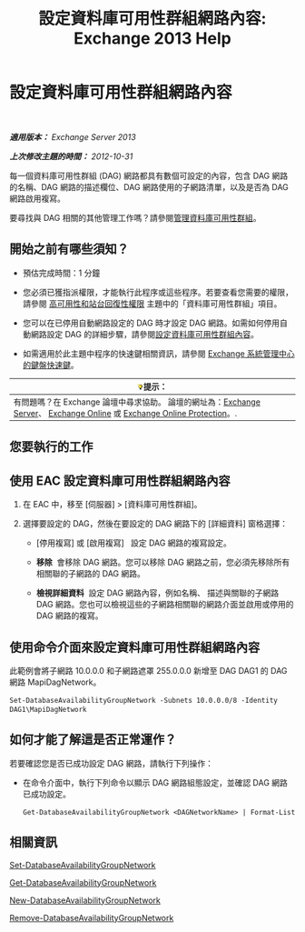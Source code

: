 ﻿---
title: '設定資料庫可用性群組網路內容: Exchange 2013 Help'
TOCTitle: 設定資料庫可用性群組網路內容
ms:assetid: 41197639-988f-476c-9788-51d5191a7dce
ms:mtpsurl: https://technet.microsoft.com/zh-tw/library/Dd297927(v=EXCHG.150)
ms:contentKeyID: 50473085
ms.date: 05/21/2018
mtps_version: v=EXCHG.150
ms.translationtype: MT
---

# 設定資料庫可用性群組網路內容

 

_**適用版本：** Exchange Server 2013_

_**上次修改主題的時間：** 2012-10-31_

每一個資料庫可用性群組 (DAG) 網路都具有數個可設定的內容，包含 DAG 網路的名稱、DAG 網路的描述欄位、DAG 網路使用的子網路清單，以及是否為 DAG 網路啟用複寫。

要尋找與 DAG 相關的其他管理工作嗎？請參閱[管理資料庫可用性群組](managing-database-availability-groups-exchange-2013-help.md)。

## 開始之前有哪些須知？

  - 預估完成時間：1 分鐘

  - 您必須已獲指派權限，才能執行此程序或這些程序。若要查看您需要的權限，請參閱 [高可用性和站台回復性權限](high-availability-and-site-resilience-permissions-exchange-2013-help.md) 主題中的「資料庫可用性群組」項目。

  - 您可以在已停用自動網路設定的 DAG 時才設定 DAG 網路。如需如何停用自動網路設定 DAG 的詳細步驟，請參閱[設定資料庫可用性群組內容](configure-database-availability-group-properties-exchange-2013-help.md)。

  - 如需適用於此主題中程序的快速鍵相關資訊，請參閱 [Exchange 系統管理中心的鍵盤快速鍵](keyboard-shortcuts-in-the-exchange-admin-center-exchange-online-protection-help.md)。

<table>
<thead>
<tr class="header">
<th><img src="images/Bb124558.tip(EXCHG.150).gif" title="提示" alt="提示" />提示：</th>
</tr>
</thead>
<tbody>
<tr class="odd">
<td>有問題嗎？在 Exchange 論壇中尋求協助。 論壇的網址為：<a href="https://go.microsoft.com/fwlink/p/?linkid=60612">Exchange Server</a>、 <a href="https://go.microsoft.com/fwlink/p/?linkid=267542">Exchange Online</a> 或 <a href="https://go.microsoft.com/fwlink/p/?linkid=285351">Exchange Online Protection</a>。.</td>
</tr>
</tbody>
</table>


## 您要執行的工作

## 使用 EAC 設定資料庫可用性群組網路內容

1.  在 EAC 中，移至 \[伺服器\] \> \[資料庫可用性群組\]。

2.  選擇要設定的 DAG，然後在要設定的 DAG 網路下的 \[詳細資料\] 窗格選擇：
    
      - \[停用複寫\] 或 \[啟用複寫\]   設定 DAG 網路的複寫設定。
    
      - **移除**  會移除 DAG 網路。您可以移除 DAG 網路之前，您必須先移除所有相關聯的子網路的 DAG 網路。
    
      - **檢視詳細資料**  設定 DAG 網路內容，例如名稱、 描述與關聯的子網路 DAG 網路。您也可以檢視這些的子網路相關聯的網路介面並啟用或停用的 DAG 網路的複寫。

## 使用命令介面來設定資料庫可用性群組網路內容

此範例會將子網路 10.0.0.0 和子網路遮罩 255.0.0.0 新增至 DAG DAG1 的 DAG 網路 MapiDagNetwork。

    Set-DatabaseAvailabilityGroupNetwork -Subnets 10.0.0.0/8 -Identity DAG1\MapiDagNetwork

## 如何才能了解這是否正常運作？

若要確認您是否已成功設定 DAG 網路，請執行下列操作：

  - 在命令介面中，執行下列命令以顯示 DAG 網路組態設定，並確認 DAG 網路已成功設定。
    
        Get-DatabaseAvailabilityGroupNetwork <DAGNetworkName> | Format-List

## 相關資訊

[Set-DatabaseAvailabilityGroupNetwork](https://technet.microsoft.com/zh-tw/library/dd298008\(v=exchg.150\))

[Get-DatabaseAvailabilityGroupNetwork](https://technet.microsoft.com/zh-tw/library/dd297938\(v=exchg.150\))

[New-DatabaseAvailabilityGroupNetwork](https://technet.microsoft.com/zh-tw/library/dd335225\(v=exchg.150\))

[Remove-DatabaseAvailabilityGroupNetwork](https://technet.microsoft.com/zh-tw/library/dd298131\(v=exchg.150\))

